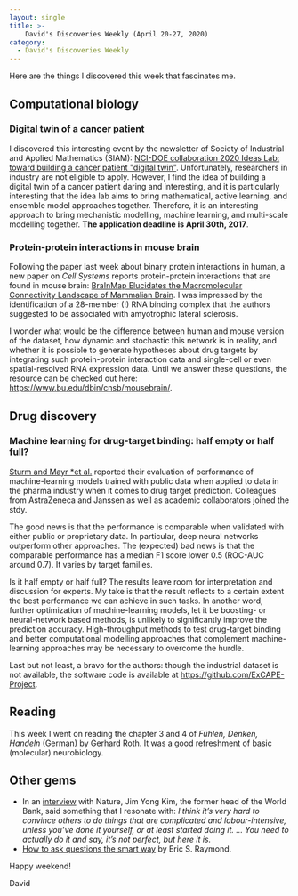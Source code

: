 ```yaml
---
layout: single
title: >- 
    David's Discoveries Weekly (April 20-27, 2020)
category: 
  - David's Discoveries Weekly 
---
```


Here are the things I discovered this week that fascinates me.

## Computational biology

### Digital twin of a cancer patient

I discovered this interesting event by the newsletter of Society of Industrial and Applied Mathematics (SIAM): [NCI-DOE collaboration 2020 Ideas Lab: toward building a cancer patient "digital twin"](https://events.cancer.gov/cbiit/dtwin2020/). Unfortunately, researchers in industry are not eligible to apply. However, I find the idea of building a digital twin of a cancer patient daring and interesting, and it is particularly interesting that the idea lab aims to bring mathematical, active learning, and ensemble model approaches together. Therefore, it is an interesting approach to bring mechanistic modelling, machine learning, and multi-scale modelling together. **The application deadline is April 30th, 2017**. 

### Protein-protein interactions in mouse brain
Following the paper last week about binary protein interactions in human, a new
paper on *Cell Systems* reports protein-protein interactions that are found in
mouse brain: [BraInMap Elucidates the Macromolecular Connectivity Landscape of
Mammalian
Brain](https://www.cell.com/cell-systems/fulltext/S2405-4712(20)30109-5). I was
impressed by the identification of a 28-member (!) RNA binding complex that the
authors suggested to be associated with amyotrophic lateral sclerosis. 

I wonder
what would be the difference between human and mouse version of the dataset, how
dynamic and stochastic this network is in reality, and whether it is possible to
generate hypotheses about drug targets by integrating such protein-protein
interaction data and single-cell or even spatial-resolved RNA expression data.
Until we answer these questions, the resource can be checked out here:
https://www.bu.edu/dbin/cnsb/mousebrain/. 

## Drug discovery

### Machine learning for drug-target binding: half empty or half full?

[Sturm and Mayr *et
al.](https://jcheminf.biomedcentral.com/articles/10.1186/s13321-020-00428-5)
reported their evaluation of performance of machine-learning models trained with
public data when applied to data in the pharma industry when it comes to drug target prediction. Colleagues from AstraZeneca and Janssen as well as academic collaborators joined the stdy.

The good news is that the performance is comparable when validated with either
public or proprietary data. In particular, deep neural networks outperform other approaches. The (expected) bad news is that the comparable performance has a median F1 score lower 0.5 (ROC-AUC around 0.7). It varies by target families. 

Is it half empty or half full? The results leave room for interpretation and
discussion for experts. My take is that the result reflects to a certain extent
the best performance we can achieve in such tasks. In another word, further
optimization of machine-learning models, let it be boosting- or neural-network
based methods, is unlikely to significantly improve the prediction accuracy.
High-throughput methods to test drug-target binding and better computational modelling approaches that complement machine-learning approaches may be necessary to overcome the hurdle.

Last but not least, a bravo for the authors: though the industrial dataset is
not available, the software code is available at https://github.com/ExCAPE-Project.

## Reading

This week I went on reading the chapter 3 and 4 of *Fühlen, Denken,
Handeln* (German) by Gerhard Roth. It was a good refreshment of basic
(molecular) neurobiology.

## Other gems

* In an [interview](https://www.nature.com/articles/d41586-020-01218-7) with Nature, Jim Yong Kim, the former head of the World Bank, said something that I resonate with: *I think it’s very hard to convince others to do things that are complicated and labour-intensive, unless you’ve done it yourself, or at least started doing it. ... You need to actually do it and say, it’s not perfect, but here it is.*
* [How to ask questions the smart
    way](http://www.catb.org/~esr/faqs/smart-questions.html) by Eric S. Raymond.

Happy weekend! 

David
